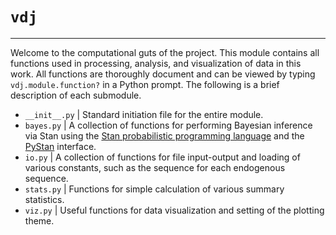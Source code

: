 # `vdj`
---
Welcome to the computational guts of the project. This module contains all
functions used in processing, analysis, and visualization of data in this work.
All functions are thoroughly document and can be viewed by typing
`vdj.module.function?` in a Python prompt. The following is a brief description
of each submodule.

* `__init__.py` \| Standard initiation file for the entire module.
* `bayes.py` \| A collection of functions for performing Bayesian inference via
  Stan using the [Stan probabilistic programming language](http://mc-stan.org)
  and the [PyStan](https://pystan.readthedocs.io/en/latest/) interface. 
* `io.py` \| A collection of functions for file input-output and loading of
  various constants, such as the sequence for each endogenous sequence.
* `stats.py` \| Functions for simple calculation of various summary statistics.
* `viz.py` \| Useful functions for data visualization and setting of the
  plotting theme. 